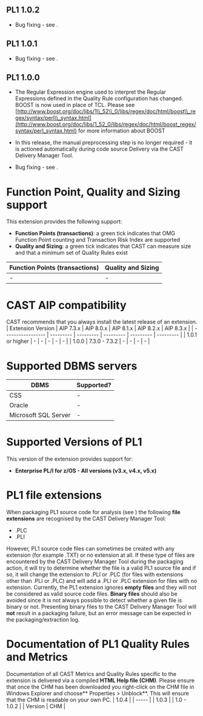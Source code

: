 ## PL1 1.0.2

- Bug fixing - see .

## PL1 1.0.1

- Bug fixing - see .

## PL1 1.0.0

- The Regular Expression engine used to interpret the Regular Expressions defined in the Quality Rule configuration has changed. BOOST is now used in place of TCL. Please see [http://www.boost.org/doc/libs/1\\_52\\_0/libs/regex/doc/html/boost\\_regex/syntax/perl\\_syntax.html](http://www.boost.org/doc/libs/1_52_0/libs/regex/doc/html/boost_regex/syntax/perl_syntax.html) for more information about BOOST
- In this release, the manual preprocessing step is no longer required - it is actioned automatically during code source Delivery via the CAST Delivery Manager Tool.

- Bug fixing - see .

# Function Point, Quality and Sizing support

This extension provides the following support:
- **Function Points (transactions)**: a green tick indicates that OMG Function Point counting and Transaction Risk Index are supported
- **Quality and Sizing**: a green tick indicates that CAST can measure size and that a minimum set of Quality Rules exist

| Function Points (transactions) | Quality and Sizing |
| ------------------------------ | ------------------ |
| - | - |

# CAST AIP compatibility

CAST recommends that you always install the latest release of an extension.
| Extension Version | AIP 7.3.x | AIP 8.0.x | AIP 8.1.x | AIP 8.2.x | AIP 8.3.x |
| ----------------- | --------- | --------- | --------- | --------- | --------- |
| 1.0.1 or higher | - | - | - | - | - |
| 1.0.0 | 7.3.0 - 7.3.2 | - | - | - | - |

# Supported DBMS servers

| DBMS | Supported? |
| ---- | ---------- |
| CSS | - |
| Oracle | - |
| Microsoft SQL Server | - |

# Supported Versions of PL1

This version of the extension provides support for:
- **Enterprise PL/I for z/OS - All versions (v3.x, v4.x, v5.x)**

# PL1 file extensions

When packaging PL1 source code for analysis (see ) the following **file extensions** are recognised by the CAST Delivery Manager Tool:
- .PLC
- .PLI

However, PL1 source code files can sometimes be created with any extension (for example .TXT) or no extension at all. If these type of files are encountered by the CAST Delivery Manager Tool during the packaging action, it will try to determine whether the file is a valid PL1 source file and if so, it will change the extension to .PLI or .PLC (for files with extensions other than .PLI or .PLC) and will add a .PLI or .PLC extension for files with no extension.
Currently, the PL1 extension ignores **empty files** and they will not be considered as valid source code files.
**Binary files** should also be avoided since it is not always possible to detect whether a given file is binary or not. Presenting binary files to the CAST Delivery Manager Tool will **not** result in a packaging failure, but an error message can be expected in the packaging/extraction log.
# Documentation of PL1 Quality Rules and Metrics

Documentation of all CAST Metrics and Quality Rules specific to the extension is delivered via a compiled **HTML Help file (CHM)**. Please ensure that once the CHM has been downloaded you right-click on the CHM file in Windows Explorer and choose** Properties > Unblock**. This will ensure that the CHM is readable on your own PC.
| 1.0.4 |
| ----- |
| 1.0.3 |
| 1.0 - 1.0.2 |
| Version | CHM |

